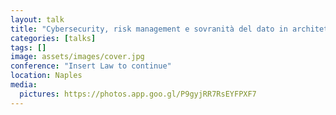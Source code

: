 ```yaml
---
layout: talk
title: "Cybersecurity, risk management e sovranità del dato in architetture decentralizzate"
categories: [talks]
tags: []
image: assets/images/cover.jpg
conference: "Insert Law to continue"
location: Naples
media:
  pictures: https://photos.app.goo.gl/P9gyjRR7RsEYFPXF7
---
```


